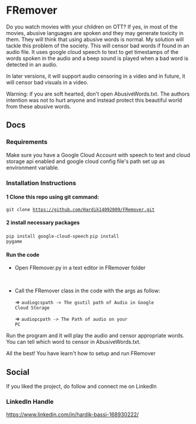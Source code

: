# FRemover


Do you watch movies with your children  on OTT? If yes, in most of the movies, abusive languages are spoken and they may generate toxicity in them. They will think that using abusive words is normal. My solution will tackle this problem of the society. This will censor bad words if found in an audio file. It uses google cloud speech to text to get timestamps of the words spoken in the audio and a beep sound is played when a bad word is detected in an audio. 

In later versions, it will support audio censoring in a video and in future, it will censor bad visuals in a video. 

Warning: if you are soft hearted, don't open AbusiveWords.txt. The authors intention was not to hurt anyone and instead protect this beautiful world from these abusive words.

## Docs 

### Requirements

Make sure you have a Google Cloud Account with speech to text and cloud storage api enabled and google cloud config file's path set up as environment variable. 

### Installation Instructions

#### 1 Clone this repo using git command:

<code>git clone https://github.com/Hardik14092009/FRemover.git</code>

#### 2 install necessary packages

<code>pip install google-cloud-speech</code>
<code>pip install pygame</code>

#### Run the code

- Open FRemover.py in a text editor in FRemover folder
<br>

- Call the FRemover class in the code with the args as follow:


    => <code>audiogcspath -> The gsutil path of Audio in Google Cloud Storage</code>

    => <code>audiopcpath -> The Path of audio on your PC</code>


Run the program and It will play the audio and censor appropriate words. You can tell which word to censor in AbusiveWords.txt.

All the best! You have learn't how to setup and run FRemover

## Social

If you liked the project, do follow and connect me on LinkedIn

### LinkedIn Handle 

https://www.linkedin.com/in/hardik-bassi-168930222/

